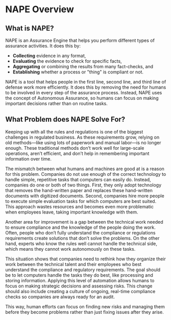 # NAPE Overview


## What is NAPE?

NAPE is an Assurance Engine that helps you perform different types of assurance activities. It does this by:

- **Collecting** evidence in any format,
- **Evaluating** the evidence to check for specific facts,
- **Aggregating** or combining the results from many fact-checks, and
- **Establishing** whether a process or "thing" is compliant or not.

NAPE is a tool that helps people in the first line, second line, and third line of defense work more efficiently. It does this by removing the need for humans to be involved in every step of the assurance process. Instead, NAPE uses the concept of Autonomous Assurance, so humans can focus on making important decisions rather than on routine tasks.

## What Problem does NAPE Solve For?

Keeping up with all the rules and regulations is one of the biggest challenges in regulated business. As these requirements grow, relying on old methods—like using lots of paperwork and manual labor—is no longer enough. These traditional methods don’t work well for large-scale operations, aren’t efficient, and don’t help in remembering important information over time.

The mismatch between what humans and machines are good at is a reason for this problem. Companies do not use enough of the correct technology to handle simple, repetitive tasks that computers can easily do. Instead, companies do one or both of two things. First, they only adopt technology that removes the hand-written paper and replaces these hand-written documents with digitized documents. Second, companies hire more people to execute simple evaluation tasks for which computers are best suited. This approach wastes resources and becomes even more problematic when employees leave, taking important knowledge with them.

Another area for improvement is a gap between the technical work needed to ensure compliance and the knowledge of the people doing the work. Often,  people who don’t fully understand the compliance or regulations requirements create solutions that don’t solve the problems. On the other hand, experts who know the rules well cannot handle the technical side, which means they cannot work autonomously on these tasks.

This situation shows that companies need to rethink how they organize their work between the technical talent and their employees who best understand the compliance and regulatory requirements. The goal should be to let computers handle the tasks they do best, like processing and storing information. Applying this level of automation allows humans to focus on making strategic decisions and assessing risks. This change should also include creating a culture of ongoing, real-time compliance checks so companies are always ready for an audit.

This way, human efforts can focus on finding new risks and managing them before they become problems rather than just fixing issues after they arise.
